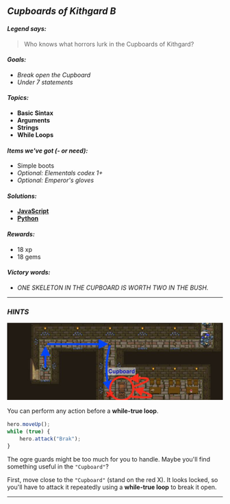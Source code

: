 ## _Cupboards of Kithgard B_

#### _Legend says:_
> Who knows what horrors lurk in the Cupboards of Kithgard?

#### _Goals:_
+ _Break open the Cupboard_
+ _Under 7 statements_

#### _Topics:_
+ **Basic Sintax**
+ **Arguments**
+ **Strings**
+ **While Loops**

#### _Items we've got (- or need):_
+ Simple boots
+ _Optional: Elementals codex 1+_
+ _Optional: Emperor's gloves_

#### _Solutions:_
+ **[JavaScript](cupboardsOfKithgardB.js)**
+ **[Python](cupboards_of_kithgard_b.py)**

#### _Rewards:_
+ 18 xp
+ 18 gems

#### _Victory words:_
+ _ONE SKELETON IN THE CUPBOARD IS WORTH TWO IN THE BUSH._

___

### _HINTS_

![](img/cupboards_of_kithgard.jpeg)

You can perform any action before a **while-true loop**.

```javascript
hero.moveUp();
while (true) {
    hero.attack("Brak");
}
```

The ogre guards might be too much for you to handle. Maybe you'll find something useful in the `"Cupboard"`?

First, move close to the `"Cupboard"` (stand on the red X). It looks locked, so you'll have to attack it repeatedly using a **while-true loop** to break it open.

___
